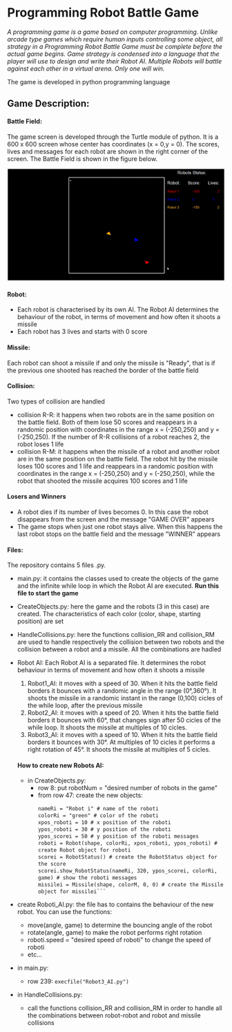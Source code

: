 # Programming Robot Battle Game

*A programming game is a game based on computer programming. Unlike arcade type games which require human inputs controlling some object, all strategy in a Programming Robot Battle Game must be complete before the actual game begins. Game strategy is condensed into a language that the player will use to design and write their Robot AI.  Multiple Robots will battle against each other in a virtual arena. Only one will win.*

The game is developed in python programming language

## Game Description:
#### Battle Field:
The game screen is developed through the Turtle module of python. It is a 600 x 600 screen whose center has coordinates (x = 0,y = 0). The scores, lives and messages for each robot are shown in the right corner of the screen. The Battle Field is shown in the figure below.


![](Robots.gif)

#### Robot:
- Each robot is characterised by its own AI. The Robot AI determines the behaviour of the robot, in terms of movement and how often it shoots a missile
- Each robot has 3 lives and starts with 0 score

#### Missile:
Each robot can shoot a missile if and only the missile is "Ready", that is if the previous one shooted has reached the border of the battle field

#### Collision:
Two types of collision are handled
- collision R-R: it happens when two robots are in the same position on the battle field. Both of them lose 50 scores and reappears in a randomic position with coordinates in the range x = (-250,250) and y = (-250,250). If the number of R-R collisions of a robot reaches 2, the robot loses 1 life
- collision R-M: it happens when the missile of a robot and another robot are in the same position on the battle field. The robot hit by the missile loses 100 scores and 1 life and reappears in a randomic position with coordinates in the range x = (-250,250) and y = (-250,250), while the robot that shooted the missile acquires 100 scores and 1 life

#### Losers and Winners
- A robot dies if its number of lives becomes 0. In this case the robot disappears from the screen and the message "GAME OVER" appears
- The game stops when just one robot stays alive. When this happens the last robot stops on the battle field and the message "WINNER" appears

#### Files:
The repository contains 5 files .py. 
- main.py: it contains the classes used to create the objects of the game and the infinite while loop in which the Robot AI are executed. **Run this file to start the game**
- CreateObjects.py: here the game and the robots (3 in this case) are created. The characteristics of each color (color, shape, starting position) are set
- HandleCollisions.py: here the functions collision_RR and collision_RM are used to handle respectively the collision between two robots and the collision between a robot and a missile. All the combinations are hadled
- Robot AI: Each Robot AI is a separated file. It determines the robot behaviour in terms of movement and how often it shoots a missile
  1. Robot1_AI: it moves with a speed of 30. When it hits the battle field borders it bounces with a randomic angle in the range (0°,360°). It shoots the missile in a randomic instant in the range (0,100) cicles of the while loop, after the previous missile 
  2. Robot2_AI: it moves with a speed of 20. When it hits the battle field borders it bounces with 60°, that changes sign after 50 cicles of the while loop. It shoots the missile at multiples of 10 cicles.
  3. Robot3_AI: it moves with a speed of 10. When it hits the battle field borders it bounces with 30°. At multiples of 10 cicles it performs a right rotation of 45°. It shoots the missile at multiples of 5 cicles.
  
  #### How to create new Robots AI:
  - in CreateObjects.py: 
    - row 8: put robotNum = "desired number of robots in the game"
    - from row 47: create the new objects:
      ```# Create Robot i
      nameRi = "Robot i" # name of the roboti
      colorRi = "green" # color of the roboti
      xpos_roboti = 10 # x position of the roboti
      ypos_roboti = 30 # y position of the roboti
      ypos_scorei = 50 # y position of the roboti messages 
      roboti = Robot(shape, colorRi, xpos_roboti, ypos_roboti) # create Robot object for roboti
      scorei = RobotStatus() # create the RobotStatus object for the score
      scorei.show_RobotStatus(nameRi, 320, ypos_scorei, colorRi, game) # show the roboti messages
      missilei = Missile(shape, colorM, 0, 0) # create the Missile object for missilei```
- create Roboti_AI.py: the file has to contains the behaviour of the new robot. You can use the functions:
  - move(angle, game) to determine the bouncing angle of the robot
  - rotate(angle, game) to make the robot performs right rotation
  - roboti.speed = "desired speed of roboti" to change the speed of roboti
  - etc...
  
- in main.py:
  - row 239: ```execfile("Robot3_AI.py")```
- in HandleCollisions.py:
  - call the functions collision_RR and collision_RM in order to handle all the combinations between robot-robot and robot and missile collisions
